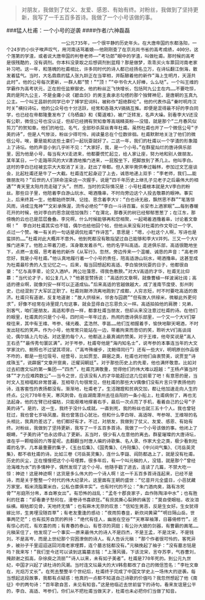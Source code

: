 > 对朋友，我做到了仗义、友爱、感恩、有始有终。对粉丝，我做到了坚持更新，我写了一千五百多首诗。我做了一个小号该做的事。

###猛人杜甫：一个小号的逆袭
####作者/六神磊磊

						一公元735年，一个很平静的历史年头。在大唐帝国的东都洛阳，一个24岁的小伙子唉声叹气，用河南话骂着娘——他刚刚查了在京兆尚书省的高考成绩，400分。这个落第的学渣，或者说大唐帝国的判卷老师——“考功郎”眼中的学渣，叫做杜甫。那时候的高考是很残酷的，没有调剂。你本科没录取之后想调剂到蓝翔？那是做梦，乖乖买火车票回河南老家补习吧。这一年，和落魄的杜甫相比，许多同时代的诗人都已经扬名立万，在诗坛翻江倒海，散发着猛气。当时，大名鼎鼎的猛人张九龄正在当宰相，并酝酿着他的新作“海上生明月，天涯共此时”。他的公号每次更新，一群人都“赞！”“顶！”“中书令大人好棒，么么哒”。一个叫王维的学霸作为高考状元，正在担任监察御史。他的粉丝正飞快增长，包括阿九公主在内……不要吃惊，真的是阿九公主，不是金庸小说《碧血剑》的男主袁承志勾搭的那个独臂神尼，是唐朝的玉真九公主。一个叫王昌龄的同学已中了博学宏词科，被称作“超绝群伦”。他的代表作品“秦时明月汉时关”横扫诗坛，他的公众号也十分活跃，经常和各路大V搞搞互推。即便是混得最不好的李白同学，也已经在帝都隆重发布了《乌栖曲》和《蜀道难》，被广泛转发，名声大噪。别看李大V还没有公职，微信公号也没认证，但却已经拥有贺知章等高端精英粉——没错，就是那个“二月春风似剪刀”的贺知章。他们的地位、名气，全部秒杀屌丝青年杜甫。虽然杜甫也开了一个微信公号“子美的诗”，但是人气惨淡，粉丝少得可怜，阅读量总在个位数徘徊。杜甫默默地关注了他们的微信公号。唉，要是能和这些土豪们一起玩耍就好了。二这一年，我们的杜甫以一个学渣的形象踏上了诗坛。他的声音小到几乎听不见：“大家好，我，是一个小号。”在群星灿烂的唐诗俱乐部里，因为他是小号，每当有大V走进来，他都要慌忙起立，给人家让座，努力地和别人做朋友。某年某日，一个走路带风的大V潇洒地推门进来，一屁股坐下，把脚放到了茶几上。他叫李白。这时的李白已经被玄宗大大取消了关注，赶出了帝都。但人家毕竟供奉过翰林，参加过文艺座谈会，比起杜甫还是牛了一大截。杜甫连忙起身迎了上去，诚恳地递上双手：“李老师，我们……能做朋友吗？”后世的人们拼命渲染这一次握手，说是“四千年历史上继孔子见老子之后最伟大的相遇”“青天里太阳月亮走碰了头”。然而，当时的实际情况是：小号杜甫根本就是大V李白的粉丝。那些日子里，他陪着李白游山玩水、喝酒撸串，不时向旁边这个人投去敬慕的眼神。事实上，后来终其一生，他都始终崇拜、记挂、思念着李大V：“白也诗无敌，飘然思不群”“笔落惊风雨，诗成泣鬼神”“文彩承殊渥，流传必绝伦”“李白一斗诗百篇，长安市上酒家眠”……每到春暖花开的时候，他对李白的思念就倍加强烈：“在渭北，那春天的树已经郁郁葱葱了；在江东，那傍晚的云也已是层层叠叠。李兄啊，什么时候能够再和您相聚，一起喝着酒撸着串，讨论着文章啊！”　李白对杜甫其实也不错，偶尔也给他回个帖，但他从来没有对杜甫的作文夸过一个字、点过一个赞。唯一有关的一句话是调侃杜甫“作诗苦”，意思是：“嗯，小杜这个人啊，写诗也是蛮拼的……”杜甫对此大概并不意外。他到死都没有敢指望过自己能够和李大V并列。三又一个大V推门进来了。他脸上带着刀疤，浑身散发着杀气，他的名字叫高适。走进俱乐部，高适很酷地坐下，点燃一支烟，思考着他的新作《从军行》。忽然，旁边传来一个温暖、诚恳的声音：“高老师您好，我是小号杜甫。”他认真地履行着一个小号的责任，陪高适游山玩水，喝酒撸串。这甚至成为杜甫最珍贵的人生记忆之一。后来，每当回想起和高适、李白愉快玩耍的日子，他都很自豪：“忆与高李辈，论交入酒垆。两公壮藻思，得我色敷腴。”对大V高适的才华，杜甫无比仰慕：“当代论才子，如公复几人？”他甚至赞扬说：“高适的文章啊，就像曹植一样波澜壮阔；高适的德业啊，就像刘安一样可以正道成仙。”后来高适的官越做越大，成了淮南节度使、彭州刺史，已经混到了大军区正职了。杜甫则颠沛流离地跑到了成都，人穷志短，时不时要吃高适的救济。杜甫只有道谢，反复地道谢：“故人供禄米，邻舍与园蔬”“但有故人供禄米，微躯此外更何求”，好像不经常在诗里提几句这事，就会显得自己忘恩负义一样。高适拍拍他的肩膀：兄弟，别客气，咱们是朋友。高适和李白一样，都拿杜甫当朋友，但却从来没注意过杜甫的诗。在他们的眼里，杜甫真的只是个小号。四时间一年年过去，热闹的唐诗俱乐部里，一个又一个大V们穿梭往来，其中有王维、岑参、储光羲、孟浩然、李邕……他们互相握着手，愉快地聊天喝酒，不时发出轻松的笑声。作为小号，他常常只能站在一边，带着拘束而恳切的笑，聆听大V们高谈阔论，偶尔插上几句话。对这里的每个人，他都送上最真诚的赞美。对于王维，他夸奖说是“高人王右丞”“最传秀句寰区满”。对于岑参，杜甫夸他是“海内知名士”，说岑参的本事连当年的大文学家沈约、鲍照也不过望其项背。（“高岑殊缓步，沈鲍得同行”）还有一些大V，明明原创作品很不咋的，都是一些垃圾号、经营号，比如贾至、薛据之类，杜甫也对他们由衷赞美，说贾至“诗成珠玉”，说薛据“文章开窔奥，迁擢润朝廷”。对于那些历史上的先辈，他也满怀敬意。比如对过去初唐文坛的第一集团——“四杰”，杜甫充满敬重，觉得他们的伟大难以超越：“王杨卢骆当时体”“才力应难跨数公”——当今之世，应该没有人的才华能超过这几位前辈了吧！有意思的是，当时文人互相唱和非常普遍，互相夸几句很常见，但杜甫的那些大V偶像们没有片言只字表扬他的诗，连客套性的表扬都没有。渐渐地，杜甫老了。生活蹭蹬和贫病交加，都让他加速走向人生的终点。公元770年冬天，寒风刺骨。在由湖南潭州去往岳阳的一条小船上，杜甫病倒了，再也无法起身。他的左臂已经偏枯，只能艰难地撑着右手，最后一次点亮了手机，看着自己的公号“子美的诗”。是的，这一生，我终于没什么成就。一直到死，我的粉丝也就三五十个人。我也曾轻狂过，我也曾七岁咏凤凰，我也曾落日心犹壮。但和什么李白呀、高适呀、岑参呀、王维呀的名头相比，我真的差远了，他们都好有才。不过，对朋友，我做到了仗义、友爱、感恩、有始有终。对粉丝，我做到了坚持更新，我写了一千五百多首诗。我做了一个小号该做的事。他闭上了眼睛，“子美的诗”也永远停止了更新。五当时，很少有人在意他的离去。群星璀璨的大唐诗坛，谁在乎一颗暗弱的六等星呢。去翻翻当时唐人编的诗歌集、名人录、作家大全之类，极少看到杜甫的名字。几本最重要的集子，《玉台后集》、《国秀集》、《丹阳集》、《中兴间气集》、《河岳英灵集》，都不收杜甫的诗。比如三卷《河岳英灵集》，连什么李嶷、阎防都选上了，就是没有杜甫。历史的灰尘，正在慢慢把这个小号埋葬。很多年后，有一个叫元稹的人，没错，就是那个“曾经沧海难为水”的多情种子，偶然发现了这个小号。他随手戳了进去，连读了几篇，不禁大吃一惊：神迹！这是神迹啊！这货是多么伟大的一个诗人啊！这一千五百多首诗连起来，已经不是诗，而是关于整整一个时代的伟大纪录片。这里面有王朝的盛世：“忆昔开元全盛日，小邑犹藏万家室。稻米流脂粟米白，公私仓廪俱丰实”。也有时代的不公：“朱门酒肉臭，路有冻死骨”“彤庭所分帛，本自寒女出”。有恐怖的战乱：“孟冬十郡良家子，血作陈陶泽中水”；也有胜利的狂喜：“却看妻子愁何在，漫卷诗书喜欲狂。”有庶民撕心裂肺的痛苦：“莫自使眼枯，收汝泪纵横。眼枯即见骨，天地终无情”；也有麻木无奈的叹息：“信知生男恶，反是生女好。生女犹得嫁比邻，生男埋没随百草”；有老友重逢的感动：“夜雨剪春韭，新炊间黄粱”“明日隔山岳，世事两茫茫”；也有孤芳自赏的矜持：“绝代有佳人，幽居在空谷”“天寒翠袖薄，日暮倚修竹”。还有惊心的花，有欢喜的雨；有青春的泰山，有苍凉的洞庭；有公孙大娘的剑器，有曹霸的画笔……　元稹呆住了，他发现了一个事实——原来最伟大的诗人不是四杰，不是王孟，不是沈宋，不是钱刘，不是高岑，而是上世纪那个穷困潦倒的诗人。有人告诉元稹：“那个作者很可怜的，客死异乡，被孙子千里迢迢送回河南老家埋葬，连个墓志铭都没有。”元稹挽起了袖子：“没有墓志铭是吗？我来写！”我们至今还可以读到这篇墓志铭：“上薄风骚，下该沈宋，言夺苏李，气吞曹刘，掩颜谢之孤高，杂徐庾之流丽”“诗人以来，未有如子美者”。杜甫是770年死的。到公元九世纪，中国才兴起了读杜诗的风潮。当时连文坛最大的大V韩愈都改了自己的微信签名：“李杜文章在，光焰万丈长”。在死去整整半个世纪后，杜甫终于完成了中国文学史上一场伟大的逆袭。每当想起这段故事，我都有点疑惑：他真的一点都不知道自己诗歌的价值吗？我忽然想起了他《南征》中的两句诗：“百年歌自苦，未见有知音。”这是他临近去世前留下的诗句。看来友谊是公平的，李白、高适、岑参们，你们从不把杜甫当做天才，杜甫也未必把你们当做了知音。			  		